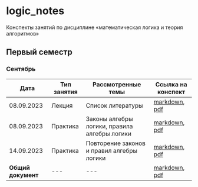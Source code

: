 # logic_notes

Конспекты занятий по дисциплине «математическая логика и теория алгоритмов» 

## Первый семестр

### Сентябрь

| Дата | Тип занятия | Рассмотренные темы | Ссылка на конспект |
|------|-------------|--------------------|--------------------|
| 08.09.2023 | Лекция | Список литературы | [markdown](semester_01/september/08-09-2023_lecture.md), [pdf](semester_01/september/render/08-09-2023_lecture.pdf) |
| 08.09.2023 | Практика | Законы алгебры логики, правила алгебры логики | [markdown](semester_01/september/08-09-2023_practice.md), [pdf](semester_01/september/render/08-09-2023_practice.pdf) |
| 14.09.2023 | Практика | Повторение законов и правил алгебры логики | [markdown](semester_01/september/14-09-2023.md), [pdf](semester_01/september/render/14-09-2023.pdf) |
| **Общий документ** | --- | --- | [markdown](semester_01/september/september.md), [pdf](semester_01/september/render/september.pdf) |
